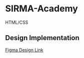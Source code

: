 # SIRMA-Academy
HTML/CSS

## Design Implementation

[Figma Design Link](https://figma.com/community/file/1150370769219258177)

